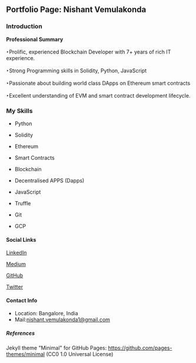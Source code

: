 ## Portfolio Page: Nishant Vemulakonda

### Introduction
  <b>Professional Summary</b>
  <br><br>
  ‣Prolific, experienced Blockchain Developer with 7+ years of rich IT experience.
  <br><br>
  ‣Strong Programming skills in Solidity, Python, JavaScript
  <br><br>
  ‣Passionate about building world class DApps on Ethereum smart contracts
  <br><br>
  ‣Excellent understanding of EVM and smart contract development lifecycle.

### My Skills

- Python
   
- Solidity
   
- Ethereum

- Smart Contracts

- Blockchain

- Decentralised APPS (Dapps)
   
- JavaScript

- Truffle

- Git
   
- GCP

#### Social Links

[LinkedIn](https://www.linkedin.com/in/nishant-vemulakonda) 
<!-- <img src="images/linkedInlogo.png"/> -->
[Medium](https://nishantv.medium.com) 
<!-- <img src="images/mediumlogo.png"/> -->
[GitHub](https://github.com/itznishant) 
<!-- <img src="images/githubLogo.png"/> -->
[Twitter](https://twitter.com/itznish) 
<!-- <img src="images/twitterlogo.png"/> -->

#### Contact Info

- Location: Bangalore, India
- Mail:nishant.vemulakonda1@gmail.com

##### References

Jekyll theme "Minimal" for GitHub Pages: https://github.com/pages-themes/minimal (CC0 1.0 Universal License)
